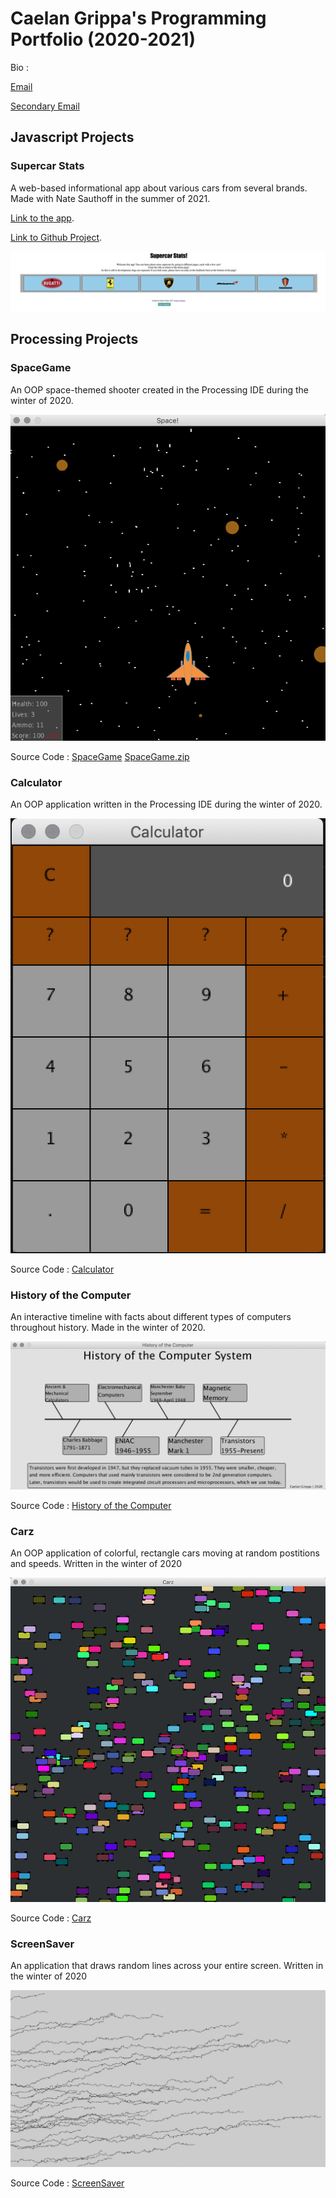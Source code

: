 # Caelan Grippa's Programming Portfolio (2020-2021)
Bio : 

[Email](mailto:caelgrip9624@granitesd.org)

[Secondary Email](mailto:hotronan1@gmail.com)

## Javascript Projects

### Supercar Stats

A web-based informational app about various cars from several brands. Made with Nate Sauthoff in the summer of 2021. 

[Link to the app](http://supercarstats.great-site.net).

[Link to Github Project](https://github.com/CG-SKYLN/Program.Project). 


![SupercarStatsv1.0](https://github.com/cgrippa/Portfolio/blob/gh-pages/images/v1.0Preview.png?raw=true)

## Processing Projects

### SpaceGame

An OOP space-themed shooter created in the Processing IDE during the winter of 2020.


![SpaceGame](https://github.com/cgrippa/Portfolio/blob/gh-pages/images/SpaceGamePreview.png?raw=true)

Source Code : [SpaceGame](https://github.com/cgrippa/Portfolio/tree/gh-pages/src/SpaceGame)       [SpaceGame.zip](https://github.com/cgrippa/Portfolio/blob/gh-pages/src/SpaceGame.zip)

### Calculator

An OOP application written in the Processing IDE during the winter of 2020.


![Calculator](https://github.com/cgrippa/Portfolio/blob/gh-pages/images/CalculatorPreview.png?raw=true)

Source Code : [Calculator](https://github.com/cgrippa/Portfolio/tree/gh-pages/src/Calculator)

### History of the Computer

An interactive timeline with facts about different types of computers throughout history. Made in the winter of 2020.


![Timeline](https://github.com/cgrippa/Portfolio/blob/gh-pages/images/Computer_History_Preview.png?raw=true)

Source Code : [History of the Computer](https://github.com/cgrippa/Portfolio/tree/gh-pages/src/ComputerTimeline)

### Carz

An OOP application of colorful, rectangle cars moving at random postitions and speeds. Written in the winter of 2020


![Carz](https://raw.githubusercontent.com/cgrippa/Portfolio/gh-pages/images/CarzPreview.png)

Source Code : [Carz](https://github.com/cgrippa/Portfolio/tree/gh-pages/src/Carz)

### ScreenSaver

An application that draws random lines across your entire screen. Written in the winter of 2020

![ScreenSaver](https://raw.githubusercontent.com/cgrippa/Portfolio/gh-pages/images/ScreenSaverPreview.png)

Source Code : [ScreenSaver](https://github.com/cgrippa/Portfolio/tree/gh-pages/src/ScreenSaver)
